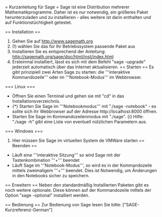 = Kurzanleitung für Sage =
Sage ist eine Distribution mehrerer Mathematikprogramme. Daher ist es nur notwendig, ein größeres Paket herunterzuladen und zu installieren - alles weitere ist darin enthalten und auf Funktionstüchtigkeit getestet.

== Installation ==
 1. Gehen Sie auf http://www.sagemath.org
 1. (!) wählen Sie das für Ihr Betriebssystem passende Paket aus
 1. Installieren Sie es entsprechend der Anleitung: http://sagemath.org/sage/doc/html/inst/index.html
 1. Ersteinmal installiert, lässt es sich mit dem Befehl "sage -upgrade" jederzeit automatisch über das Internet aktualisieren.
== Starten ==
Es gibt prinzipiell zwei Arten Sage zu starten: die '''interaktive Kommandozeile''' oder im '''Notebook-Modus''' im Webbrowser.

=== Linux ===
 * Öffnen Sie einen Terminal und gehen sie mit "cd" in das Installationsverzeichnis.
 * {*}  Starten Sie Sage im '''Notebookmodus''' mit "./sage -notebook" - es sollte sich ihr Webbrowser auf der Adresse http://localhost:8000 öffnen.
 * Starten Sie Sage im Kommandozeilenmodus mit "./sage".
{i} Hilfe: "./sage -h" gibt eine Liste von eventuell nützlichen Parametern aus.

=== Windows ===
 1. Hier müssen Sie Sage im virtuellen System de VMWare starten
== Beenden ==
* Läuft eine '''interaktive Sitzung''' so wird Sage mit der Tastenkombination '''<STRG>+<D>''' beendet 
* Läuft Sage im '''Notebook-Modus''', so wird es in der Kommandozeile mittels zweimaligem '''<STRG>+<C>''' beendet. Dies ist Notwendig, um Änderungen in den Notebooks sicher zu speichern.

== Erweitern ==
Neben den standardmäßig Installierten Paketen gibt es noch weitere optionale. Diese können auf der Kommandozeile mittels der Option "sage -optional" installiert werden.

== Bedienung ==
Zur Bedienung von Sage lesen Sie bitte: ["SAGE-Kurzreferenz-German"]
